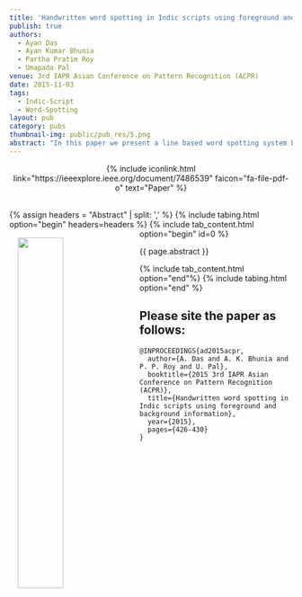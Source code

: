 ```yaml
---
title: 'Handwritten word spotting in Indic scripts using foreground and background information'
publish: true
authors:
  - Ayan Das
  - Ayan Kumar Bhunia
  - Partha Pratim Roy
  - Umapada Pal
venue: 3rd IAPR Asian Conference on Pattern Recognition (ACPR)
date: 2015-11-03
tags:
  - Indic-Script
  - Word-Spotting
layout: pub
category: pubs
thumbnail-img: public/pub_res/5.png
abstract: "In this paper we present a line based word spotting system based on Hidden Markov Model for offline Indic scripts such as Bangla (Bengali) and Devanagari. We propose a novel approach of combining foreground and background information of text line images for keyword-spotting by character filler models. The candidate keywords are searched from a line without segmenting character or words. A significant improvement in performance is noted by using both foreground and background information than anyone alone. Pyramid Histogram of Oriented Gradient (PHOG) feature has been used in our word spotting framework and it outperforms other existing features of word spotting. The framework of combining foreground and background information has been evaluated in IAM dataset (English script) to show the robustness of the proposed approach."
---
```


<center>
    {% include iconlink.html link="https://ieeexplore.ieee.org/document/7486539" faicon="fa-file-pdf-o" text="Paper" %}
</center>
<br>

{% assign headers = "Abstract" | split: ',' %}
{% include tabing.html option="begin" headers=headers %}
    {% include tab_content.html option="begin" id=0 %}
        <img src="/{{ page.thumbnail-img }}" style="width: 40%; float: left; margin: 15px; ">
        <p style="text-align: justify;">{{ page.abstract }}</p>
    {% include tab_content.html option="end"%}
{% include tabing.html option="end" %}


## Please site the paper as follows:
~~~
@INPROCEEDINGS{ad2015acpr,
  author={A. Das and A. K. Bhunia and P. P. Roy and U. Pal}, 
  booktitle={2015 3rd IAPR Asian Conference on Pattern Recognition (ACPR)}, 
  title={Handwritten word spotting in Indic scripts using foreground and background information}, 
  year={2015}, 
  pages={426-430}
}
~~~